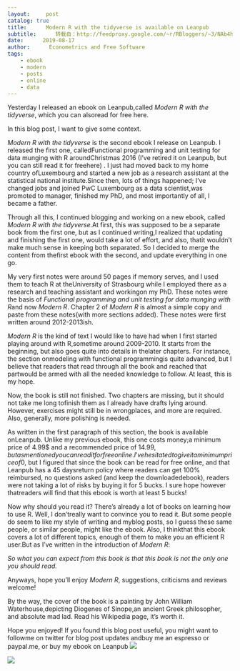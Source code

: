 ```yaml
---
layout:     post
catalog: true
title:      Modern R with the tidyverse is available on Leanpub
subtitle:      转载自：http://feedproxy.google.com/~r/RBloggers/~3/NAb4hbOzlnQ/
date:      2019-08-17
author:      Econometrics and Free Software
tags:
    - ebook
    - modern
    - posts
    - online
    - data
---
```







Yesterday I released an ebook on Leanpub,called *Modern R with the tidyverse*, which you can alsoread for free here.

In this blog post, I want to give some context.

*Modern R with the tidyverse* is the second ebook I release on Leanpub. I released the first one, calledFunctional programming and unit testing for data munging with R aroundChristmas 2016 (I’ve retired it on Leanpub, but you can still read it for freehere) . I just had moved back to my home country ofLuxembourg and started a new job as a research assistant at the statistical national institute.Since then, lots of things happened; I’ve changed jobs and joined PwC Luxembourg as a data scientist,was promoted to manager, finished my PhD, and most importantly of all, I became a father.

Through all this, I continued blogging and working on a new ebook, called *Modern R with the tidyverse*.At first, this was supposed to be a separate book from the first one, but as I continued writing,I realized that updating and finishing the first one, would take a lot of effort, and also, thatit wouldn’t make much sense in keeping both separated. So I decided to merge the content from thefirst ebook with the second, and update everything in one go.

My very first notes were around 50 pages if memory serves, and I used them to teach R at theUniversity of Strasbourg while I employed there as a research and teaching assistant and workingon my PhD. These notes were the basis of *Functional programming and unit testing for data munging with R*and now *Modern R*. Chapter 2 of *Modern R* is almost a simple copy and paste from these notes(with more sections added). These notes were first written around 2012-2013ish.

*Modern R* is the kind of text I would like to have had when I first started playing around with R,sometime around 2009-2010. It starts from the beginning, but also goes quite into details in thelater chapters. For instance, the section onmodeling with functional programmingis quite advanced, but I believe that readers that read through all the book and reached that partwould be armed with all the needed knowledge to follow. At least, this is my hope.

Now, the book is still not finished. Two chapters are missing, but it should not take me long tofinish them as I already have drafts lying around. However, exercises might still be in wrongplaces, and more are required. Also, generally, more polishing is needed.

As written in the first paragraph of this section, the book is available onLeanpub. Unlike my previous ebook, this one costs money;a minimum price of 4.99$ and a recommended price of 14.99$, but as mentioned you can read it forfree online. I’ve hesitated to give it a minimum price of0$, but I figured that since the book can be read for free online, and that Leanpub has a 45 daysreturn policy where readers can get 100% reimbursed, no questions asked (and keep the downloadedebook), readers were not taking a lot of risks by buying it for 5 bucks. I sure hope however thatreaders will find that this ebook is worth at least 5 bucks!

Now why should you read it? There’s already a lot of books on learning how to use R. Well, I don’treally want to convince you to read it. But some people do seem to like my style of writing and myblog posts, so I guess these same people, or similar people, might like the ebook. Also, I thinkthat this ebook covers a lot of different topics, enough of them to make you an efficient R user.But as I’ve written in the introduction of *Modern R*:

*So what you can expect from this book is that this book is not the only one you should read.*

Anyways, hope you’ll enjoy *Modern R*, suggestions, criticisms and reviews welcome!

By the way, the cover of the book is a painting by John William Waterhouse,depicting Diogenes of Sinope,an ancient Greek philosopher, and absolute mad lad. Read his Wikipedia page, it’s worth it.

Hope you enjoyed! If you found this blog post useful, you might want to followme on twitter for blog post updates andbuy me an espresso or paypal.me, or buy my ebook on Leanpub
![](https://www.buymeacoffee.com/assets/img/BMC-btn-logo.svg?is-pending-load=1)

![](https://www.buymeacoffee.com/assets/img/BMC-btn-logo.svg)

